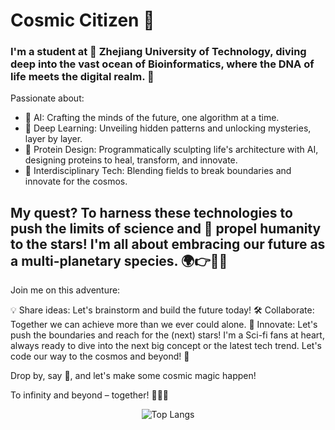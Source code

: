 # Cosmic Citizen 🚀

### I'm a student at 🏫 Zhejiang University of Technology, diving deep into the vast ocean of Bioinformatics, where the DNA of life meets the digital realm. 🧬

Passionate about:

- 🤖 AI: Crafting the minds of the future, one algorithm at a time.
- 🧠 Deep Learning: Unveiling hidden patterns and unlocking mysteries, layer by layer.
- 🥼 Protein Design: Programmatically sculpting life's architecture with AI, designing proteins to heal, transform, and innovate.
- 🌌 Interdisciplinary Tech: Blending fields to break boundaries and innovate for the cosmos.

## My quest? To harness these technologies to push the limits of science and 🎯 propel humanity to the stars! I'm all about embracing our future as a multi-planetary species. 🌍👉🚀🌟

Join me on this adventure:

💡 Share ideas: Let's brainstorm and build the future today!
🛠️ Collaborate: Together we can achieve more than we ever could alone.
🚀 Innovate: Let's push the boundaries and reach for the (next) stars!
I'm a Sci-fi fans at heart, always ready to dive into the next big concept or the latest tech trend. Let's code our way to the cosmos and beyond! 🌟

Drop by, say 👋, and let's make some cosmic magic happen!

To infinity and beyond – together! 🌌🚀💫

<div align="center">
  
![Top Langs](https://github-readme-stats.vercel.app/api/top-langs/?username=950288&layout=compact)
</div>
